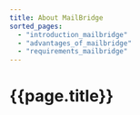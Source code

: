 ```yaml
---
title: About MailBridge
sorted_pages:
  - "introduction_mailbridge"
  - "advantages_of_mailbridge"
  - "requirements_mailbridge"
---
```

# {{page.title}}

